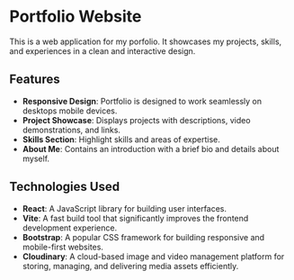 # Portfolio Website

This is a web application for my porfolio. It showcases my projects, skills, and experiences in a clean and interactive design.

## Features

- **Responsive Design**: Portfolio is designed to work seamlessly on desktops mobile devices.
- **Project Showcase**: Displays projects with descriptions, video demonstrations, and links.
- **Skills Section**: Highlight skills and areas of expertise.
- **About Me**: Contains an introduction with a brief bio and details about myself.

## Technologies Used

- **React**: A JavaScript library for building user interfaces.
- **Vite**: A fast build tool that significantly improves the frontend development experience.
- **Bootstrap**: A popular CSS framework for building responsive and mobile-first websites.
- **Cloudinary**: A cloud-based image and video management platform for storing, managing, and delivering media assets efficiently.
